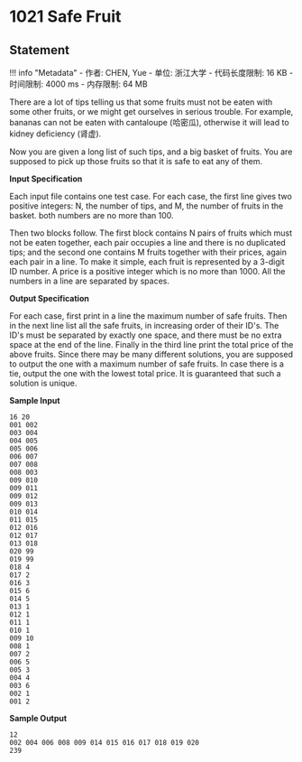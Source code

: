 
# 1021 Safe Fruit

## Statement

!!! info "Metadata"
    - 作者: CHEN, Yue
    - 单位: 浙江大学
    - 代码长度限制: 16 KB
    - 时间限制: 4000 ms
    - 内存限制: 64 MB

There are a lot of tips telling us that some fruits must not be eaten with some other fruits, or we might get ourselves in serious trouble. For example, bananas can not be eaten with cantaloupe (哈密瓜), otherwise it will lead to kidney deficiency (肾虚).

Now you are given a long list of such tips, and a big basket of fruits. You are supposed to pick up those fruits so that it is safe to eat any of them.

**Input Specification**

Each input file contains one test case. For each case, the first line gives two positive integers: N, the number of tips, and M, the number of fruits in the basket. both numbers are no more than 100.

Then two blocks follow. The first block contains N pairs of fruits which must not be eaten together, each pair occupies a line and there is no duplicated tips; and the second one contains M fruits together with their prices, again each pair in a line. To make it simple, each fruit is represented by a 3-digit ID number. A price is a positive integer which is no more than 1000. All the numbers in a line are separated by spaces.

**Output Specification**

For each case, first print in a line the maximum number of safe fruits. Then in the next line list all the safe fruits, in increasing order of their ID's. The ID's must be separated by exactly one space, and there must be no extra space at the end of the line. Finally in the third line print the total price of the above fruits. Since there may be many different solutions, you are supposed to output the one with a maximum number of safe fruits. In case there is a tie, output the one with the lowest total price. It is guaranteed that such a solution is unique.

**Sample Input**
```plaintext
16 20
001 002
003 004
004 005
005 006
006 007
007 008
008 003
009 010
009 011
009 012
009 013
010 014
011 015
012 016
012 017
013 018
020 99
019 99
018 4
017 2
016 3
015 6
014 5
013 1
012 1
011 1
010 1
009 10
008 1
007 2
006 5
005 3
004 4
003 6
002 1
001 2
```

**Sample Output**
```plaintext
12
002 004 006 008 009 014 015 016 017 018 019 020
239
```

